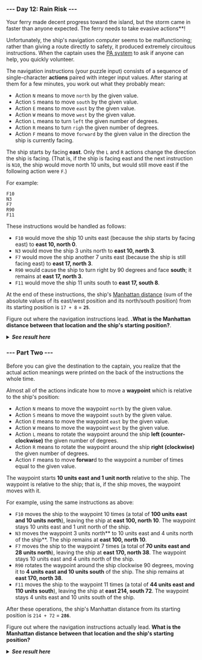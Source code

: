 ﻿### --- Day 12: Rain Risk ---

Your ferry made decent progress toward the island, but the storm came in 
faster than anyone expected. The ferry needs to take evasive actions**!

Unfortunately, the ship's navigation computer seems to be malfunctioning; 
rather than giving a route directly to safety, it produced extremely 
circuitous instructions. When the captain uses the [PA system](https://en.wikipedia.org/wiki/Public_address_system) to ask if
anyone can help, you quickly volunteer.

The navigation instructions (your puzzle input) consists of a sequence of 
single-character **actions** paired with integer input values. After staring at 
them for a few minutes, you work out what they probably mean:

- Action `N` means to move `north` by the given value.
- Action `S` means to move `south` by the given value.
- Action `E` means to move `east` by the given value.
- Action `W` means to move `west` by the given value.
- Action `L` means to turn `left` the given number of degrees.
- Action `R` means to turn `righ` the given number of degrees.
- Action `F` means to move `forward` by the given value in the direction the ship is currently facing.

The ship starts by facing **east**. Only the `L` and `R` actions change the 
direction the ship is facing. (That is, if the ship is facing east and the 
next instruction is `N10`, the ship would move north 10 units, but would
still move east if the following action were `F`.)

For example:

	F10
	N3
	F7
	R90
	F11

These instructions would be handled as follows:

- `F10` would move the ship 10 units east (because the ship starts by 
facing east) to **east 10, north 0**.
- `N3` would move the ship 3 units north to **east 10, north 3**.
- `F7` would move the ship another 7 units east (because the ship is still
facing east) to **east 17, north 3**.
- `R90` would cause the ship to turn right by 90 degrees and face **south**;
it remains at **east 17, north 3**.
- `F11` would move the ship 11 units south to **east 17, south 8**.

At the end of these instructions, the ship's [Manhattan distance](https://en.wikipedia.org/wiki/Taxicab_geometry) (sum of the 
absolute values of its east/west position and its north/south position) 
from its starting position is `17 + 8` = **`25`**.

Figure out where the navigation instructions lead. **.What is the Manhattan 
distance between that location and the ship's starting position?**.

<details>
  <summary><strong><em>See result here</em></strong></summary>
	Your puzzle answer was <strong><em>1457</em></strong>.
</details>

### --- Part Two ---

Before you can give the destination to the captain, you realize that the
actual action meanings were printed on the back of the instructions the 
whole time.

Almost all of the actions indicate how to move a **waypoint** which is relative 
to the ship's position:

- Action `N` means to move the waypoint `north` by the given value.
- Action `S` means to move the waypoint `south` by the given value.
- Action `E` means to move the waypoint `east` by the given value.
- Action `W` means to move the waypoint `west` by the given value.
- Action `L` means to rotate the waypoint around the ship **left (counter-
clockwise)** the given number of degrees.
- Action `R` means to rotate the waypoint around the ship **right (clockwise)**
the given number of degrees.
- Action `F` means to move **forwar**d to the waypoint a number of times equal 
to the given value.

The waypoint starts **10 units east and 1 unit north** relative to the ship. 
The waypoint is relative to the ship; that is, if the ship moves, the 
waypoint moves with it.

For example, using the same instructions as above:

- `F10` moves the ship to the waypoint 10 times (a total of **100 units east 
and 10 units north**), leaving the ship at **east 100, north 10**. The
waypoint stays 10 units east and 1 unit north of the ship.
- `N3` moves the waypoint 3 units north** to 10 units east and 4 units north
of the ship**. The ship remains at **east 100, north 10**.
- `F7` moves the ship to the waypoint 7 times (a total of **70 units east 
and 28 units north**), leaving the ship at **east 170, north 38**. The 
waypoint stays 10 units east and 4 units north of the ship.
- `R90` rotates the waypoint around the ship clockwise 90 degrees, moving
it to **4 units east and 10 units south** of the ship. The ship remains at 
**east 170, north 38**.
- `F11` moves the ship to the waypoint 11 times (a total of **44 units east 
and 110 units south**), leaving the ship at **east 214, south 72**. The 
waypoint stays 4 units east and 10 units south of the ship.

After these operations, the ship's Manhattan distance from its starting 
position is `214 + 72` = **`286`**.

Figure out where the navigation instructions actually lead. **What is the 
Manhattan distance between that location and the ship's starting position?**

<details>
  <summary><strong><em>See result here</em></strong></summary>
	Your puzzle answer was <strong><em>106860</em></strong>.
</details>